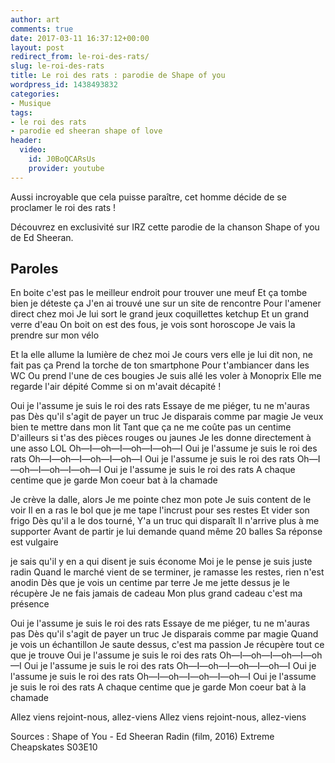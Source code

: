 ```yaml
---
author: art
comments: true
date: 2017-03-11 16:37:12+00:00
layout: post
redirect_from: le-roi-des-rats/
slug: le-roi-des-rats
title: Le roi des rats : parodie de Shape of you
wordpress_id: 1438493832
categories:
- Musique
tags:
- le roi des rats
- parodie ed sheeran shape of love
header:
  video:
    id: J0BoQCARsUs
    provider: youtube
---
```


Aussi incroyable que cela puisse paraître, cet homme décide de se proclamer le roi des rats !

Découvrez en exclusivité sur IRZ cette parodie de la chanson Shape of you de Ed Sheeran.

<!-- more -->

## Paroles

En boite c'est pas le meilleur endroit pour trouver une meuf
Et ça tombe bien je déteste ça
J'en ai trouvé une sur un site de rencontre
Pour l'amener direct chez moi
Je lui sort le grand jeux coquillettes ketchup
Et un grand verre d'eau
On boit on est des fous, je vois sont horoscope
Je vais la prendre sur mon vélo

Et la elle allume la lumière de chez moi
Je cours vers elle je lui dit non, ne fait pas ça
Prend la torche de ton smartphone
Pour t'ambiancer dans les WC
Ou prend l'une de ces bougies
Je suis allé les voler à Monoprix
Elle me regarde l'air dépité
Comme si on m'avait décapité !

Oui je l'assume je suis le roi des rats
Essaye de me piéger, tu ne m'auras pas
Dès qu'il s'agit de payer un truc
Je disparais comme par magie
Je veux bien te mettre dans mon lit
Tant que ça ne me coûte pas un centime
D'ailleurs si t'as des pièces rouges ou jaunes
Je les donne directement à une asso LOL
Oh—I—oh—I—oh—I—oh—I
Oui je l'assume je suis le roi des rats
Oh—I—oh—I—oh—I—oh—I
Oui je l'assume je suis le roi des rats
Oh—I—oh—I—oh—I—oh—I
Oui je l'assume je suis le roi des rats
A chaque centime que je garde
Mon coeur bat à la chamade

Je crève la dalle, alors Je me pointe chez mon pote
Je suis content de le voir
Il en a ras le bol que je me tape l'incrust pour ses restes
Et vider son frigo
Dès qu'il a le dos tourné, Y'a un truc qui disparaît
Il n'arrive plus à me supporter
Avant de partir je lui demande quand même 20 balles
Sa réponse est vulgaire

je sais qu'il y en a qui disent je suis économe
Moi je le pense je suis juste radin
Quand le marché vient de se terminer,
je ramasse les restes, rien n'est anodin
Dès que je vois un centime par terre
Je me jette dessus je le récupère
Je ne fais jamais de cadeau
Mon plus grand cadeau c'est ma présence

Oui je l'assume je suis le roi des rats
Essaye de me piéger, tu ne m'auras pas
Dès qu'il s'agit de payer un truc
Je disparais comme par magie
Quand je vois un échantillon
Je saute dessus, c'est ma passion
Je récupère tout ce que je trouve
Oui je l'assume je suis le roi des rats
Oh—I—oh—I—oh—I—oh—I
Oui je l'assume je suis le roi des rats
Oh—I—oh—I—oh—I—oh—I
Oui je l'assume je suis le roi des rats
Oh—I—oh—I—oh—I—oh—I
Oui je l'assume je suis le roi des rats
A chaque centime que je garde
Mon coeur bat à la chamade

Allez viens rejoint-nous, allez-viens
Allez viens rejoint-nous, allez-viens

Sources :
Shape of You - Ed Sheeran
Radin (film, 2016)
Extreme Cheapskates S03E10
